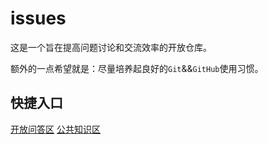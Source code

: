 # issues

这是一个旨在提高问题讨论和交流效率的开放仓库。

额外的一点希望就是：尽量培养起良好的`Git`&&`GitHub`使用习惯。

## 快捷入口

[开放问答区](https://github.com/SSSTA/issues/issues)
[公共知识区](https://github.com/SSSTA/issues/wiki)
